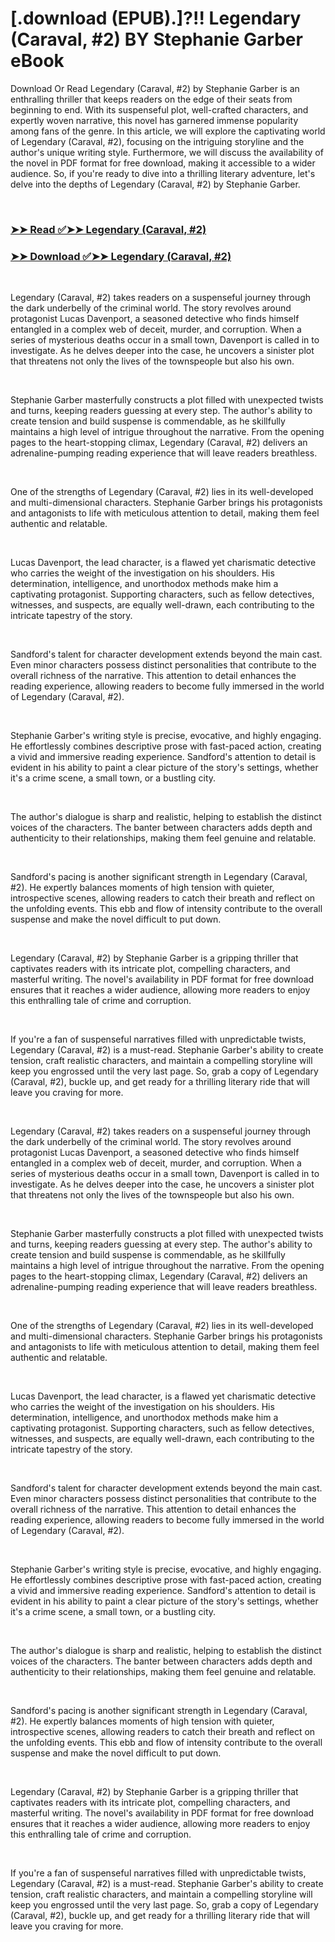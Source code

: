 # [.download (EPUB).]?!! Legendary (Caraval, #2) BY Stephanie Garber eBook

<p>Download Or Read Legendary (Caraval, #2) by Stephanie Garber is an enthralling thriller that keeps readers on the edge of their seats from beginning to end. With its suspenseful plot, well-crafted characters, and expertly woven narrative, this novel has garnered immense popularity among fans of the genre. In this article, we will explore the captivating world of Legendary (Caraval, #2), focusing on the intriguing storyline and the author's unique writing style. Furthermore, we will discuss the availability of the novel in PDF format for free download, making it accessible to a wider audience. So, if you're ready to dive into a thrilling literary adventure, let's delve into the depths of Legendary (Caraval, #2) by Stephanie Garber.</p>
<p>&nbsp;</p>

### [➤➤ Read ✅➤➤ Legendary (Caraval, #2)](https://pdfworldcenter.com/?book=36329818)

### [➤➤ Download ✅➤➤ Legendary (Caraval, #2)](https://pdfworldcenter.com/?book=36329818)

<p>&nbsp;</p>
<p>Legendary (Caraval, #2) takes readers on a suspenseful journey through the dark underbelly of the criminal world. The story revolves around protagonist Lucas Davenport, a seasoned detective who finds himself entangled in a complex web of deceit, murder, and corruption. When a series of mysterious deaths occur in a small town, Davenport is called in to investigate. As he delves deeper into the case, he uncovers a sinister plot that threatens not only the lives of the townspeople but also his own.</p>
<p>&nbsp;</p>
<p>Stephanie Garber masterfully constructs a plot filled with unexpected twists and turns, keeping readers guessing at every step. The author's ability to create tension and build suspense is commendable, as he skillfully maintains a high level of intrigue throughout the narrative. From the opening pages to the heart-stopping climax, Legendary (Caraval, #2) delivers an adrenaline-pumping reading experience that will leave readers breathless.</p>
<p>&nbsp;</p>
<p>One of the strengths of Legendary (Caraval, #2) lies in its well-developed and multi-dimensional characters. Stephanie Garber brings his protagonists and antagonists to life with meticulous attention to detail, making them feel authentic and relatable.</p>
<p>&nbsp;</p>
<p>Lucas Davenport, the lead character, is a flawed yet charismatic detective who carries the weight of the investigation on his shoulders. His determination, intelligence, and unorthodox methods make him a captivating protagonist. Supporting characters, such as fellow detectives, witnesses, and suspects, are equally well-drawn, each contributing to the intricate tapestry of the story.</p>
<p>&nbsp;</p>
<p>Sandford's talent for character development extends beyond the main cast. Even minor characters possess distinct personalities that contribute to the overall richness of the narrative. This attention to detail enhances the reading experience, allowing readers to become fully immersed in the world of Legendary (Caraval, #2).</p>
<p>&nbsp;</p>
<p>Stephanie Garber's writing style is precise, evocative, and highly engaging. He effortlessly combines descriptive prose with fast-paced action, creating a vivid and immersive reading experience. Sandford's attention to detail is evident in his ability to paint a clear picture of the story's settings, whether it's a crime scene, a small town, or a bustling city.</p>
<p>&nbsp;</p>
<p>The author's dialogue is sharp and realistic, helping to establish the distinct voices of the characters. The banter between characters adds depth and authenticity to their relationships, making them feel genuine and relatable.</p>
<p>&nbsp;</p>
<p>Sandford's pacing is another significant strength in Legendary (Caraval, #2). He expertly balances moments of high tension with quieter, introspective scenes, allowing readers to catch their breath and reflect on the unfolding events. This ebb and flow of intensity contribute to the overall suspense and make the novel difficult to put down.</p>
<p>&nbsp;</p>
<p>Legendary (Caraval, #2) by Stephanie Garber is a gripping thriller that captivates readers with its intricate plot, compelling characters, and masterful writing. The novel's availability in PDF format for free download ensures that it reaches a wider audience, allowing more readers to enjoy this enthralling tale of crime and corruption.</p>
<p>&nbsp;</p>
<p>If you're a fan of suspenseful narratives filled with unpredictable twists, Legendary (Caraval, #2) is a must-read. Stephanie Garber's ability to create tension, craft realistic characters, and maintain a compelling storyline will keep you engrossed until the very last page. So, grab a copy of Legendary (Caraval, #2), buckle up, and get ready for a thrilling literary ride that will leave you craving for more.</p>
<p>&nbsp;</p>
<p>Legendary (Caraval, #2) takes readers on a suspenseful journey through the dark underbelly of the criminal world. The story revolves around protagonist Lucas Davenport, a seasoned detective who finds himself entangled in a complex web of deceit, murder, and corruption. When a series of mysterious deaths occur in a small town, Davenport is called in to investigate. As he delves deeper into the case, he uncovers a sinister plot that threatens not only the lives of the townspeople but also his own.</p>
<p>&nbsp;</p>
<p>Stephanie Garber masterfully constructs a plot filled with unexpected twists and turns, keeping readers guessing at every step. The author's ability to create tension and build suspense is commendable, as he skillfully maintains a high level of intrigue throughout the narrative. From the opening pages to the heart-stopping climax, Legendary (Caraval, #2) delivers an adrenaline-pumping reading experience that will leave readers breathless.</p>
<p>&nbsp;</p>
<p>One of the strengths of Legendary (Caraval, #2) lies in its well-developed and multi-dimensional characters. Stephanie Garber brings his protagonists and antagonists to life with meticulous attention to detail, making them feel authentic and relatable.</p>
<p>&nbsp;</p>
<p>Lucas Davenport, the lead character, is a flawed yet charismatic detective who carries the weight of the investigation on his shoulders. His determination, intelligence, and unorthodox methods make him a captivating protagonist. Supporting characters, such as fellow detectives, witnesses, and suspects, are equally well-drawn, each contributing to the intricate tapestry of the story.</p>
<p>&nbsp;</p>
<p>Sandford's talent for character development extends beyond the main cast. Even minor characters possess distinct personalities that contribute to the overall richness of the narrative. This attention to detail enhances the reading experience, allowing readers to become fully immersed in the world of Legendary (Caraval, #2).</p>
<p>&nbsp;</p>
<p>Stephanie Garber's writing style is precise, evocative, and highly engaging. He effortlessly combines descriptive prose with fast-paced action, creating a vivid and immersive reading experience. Sandford's attention to detail is evident in his ability to paint a clear picture of the story's settings, whether it's a crime scene, a small town, or a bustling city.</p>
<p>&nbsp;</p>
<p>The author's dialogue is sharp and realistic, helping to establish the distinct voices of the characters. The banter between characters adds depth and authenticity to their relationships, making them feel genuine and relatable.</p>
<p>&nbsp;</p>
<p>Sandford's pacing is another significant strength in Legendary (Caraval, #2). He expertly balances moments of high tension with quieter, introspective scenes, allowing readers to catch their breath and reflect on the unfolding events. This ebb and flow of intensity contribute to the overall suspense and make the novel difficult to put down.</p>
<p>&nbsp;</p>
<p>Legendary (Caraval, #2) by Stephanie Garber is a gripping thriller that captivates readers with its intricate plot, compelling characters, and masterful writing. The novel's availability in PDF format for free download ensures that it reaches a wider audience, allowing more readers to enjoy this enthralling tale of crime and corruption.</p>
<p>&nbsp;</p>
<p>If you're a fan of suspenseful narratives filled with unpredictable twists, Legendary (Caraval, #2) is a must-read. Stephanie Garber's ability to create tension, craft realistic characters, and maintain a compelling storyline will keep you engrossed until the very last page. So, grab a copy of Legendary (Caraval, #2), buckle up, and get ready for a thrilling literary ride that will leave you craving for more.</p>
<p>&nbsp;</p>
